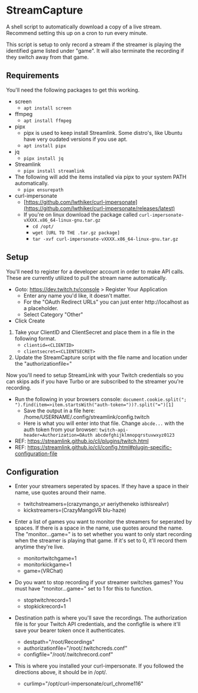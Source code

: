 # StreamCapture

A shell script to automatically download a copy of a live stream.  Recommend setting this up on a cron to run every minute.

This script is setup to only record a stream if the streamer is playing the identified game listed under "game".  It will also terminate the recording if they switch away from that game.

## Requirements
You'll need the following packages to get this working.

- screen
  - `apt install screen`
- ffmpeg
  - `apt install ffmpeg`
- pipx
  - pipx is used to keep install Streamlink. Some distro's, like Ubuntu have very oudated versions if you use apt. 
  - `apt install pipx`
- jq
  - `pipx install jq`
- Streamlink
  - `pipx install streamlink`
- The following will add the items installed via pipx to your system PATH automatically.
  - `pipx ensurepath`
- curl-impersonate
  - [https://github.com/lwthiker/curl-impersonate](https://github.com/lwthiker/curl-impersonate/releases/latest)
  - If you're on linux download the package called `curl-impersonate-vXXXX.x86_64-linux-gnu.tar.gz`
    - `cd /opt/`
    - `wget [URL TO THE .tar.gz package]`
    - `tar -xvf curl-impersonate-vXXXX.x86_64-linux-gnu.tar.gz`

## Setup
You'll need to register for a developer account in order to make API calls.  These are currently utilized to pull the stream name automatically.  

- Goto: https://dev.twitch.tv/console > Register Your Application
  - Enter any name you'd like, it doesn't matter.
  - For the "OAuth Redirect URLs" you can just enter http://localhost as a placeholder.
  - Select Category "Other"
- Click Create

1. Take your ClientID and ClientSecret and place them in a file in the following format.
   - ` clientid=<CLIENTID> `
   - ` clientsecret=<CLIENTSECRET> `
2. Update the StreamCapture script with the file name and location under the "authorizationfile=<your config file>"

Now you'll need to setup StreamLink with your Twitch credentials so you can skips ads if you have Turbo or are subscribed to the streamer you're recording.
- Run the following in your browsers console: `document.cookie.split("; ").find(item=>item.startsWith("auth-token="))?.split("=")[1]`
  - Save the output in a file here: /home/USERNAME/.config/streamlink/config.twitch
  - Here is what you will enter into that file. Change `abcde...` with the auth token from your browser: `twitch-api-header=Authorization=OAuth abcdefghijklmnopqrstuvwxyz0123`
- REF: https://streamlink.github.io/cli/plugins/twitch.html
- REF: https://streamlink.github.io/cli/config.html#plugin-specific-configuration-file

## Configuration

- Enter your streamers seperated by spaces.  If they have a space in their name, use quotes around their name.
  - twitchstreamers=(crazymango_vr aeriytheneko isthisrealvr)
  - kickstreamers=(CrazyMangoVR blu-haze)

- Enter a list of games you want to monitor the streamers for seperated by spaces.  If there is a space in the name, use quotes around the name.  The "monitor...game=" is to set whether you want to only start recording when the streamer is playing that game.  If it's set to 0, it'll record them anytime they're live.
  - monitortwitchgame=1
  - monitorkickgame=1
  - game=(VRChat)

- Do you want to stop recording if your streamer switches games? You must have "monitor...game=" set to 1 for this to function.
  - stoptwitchrecord=1
  - stopkickrecord=1

- Destination path is where you'll save the recordings.  The authorization file is for your Twitch API credentials, and the configfile is where it'll save your bearer token once it authenticates.
  - destpath="/root/Recordings"
  - authorizationfile="/root/.twitchcreds.conf"
  - configfile="/root/.twitchrecord.conf"

- This is where you installed your curl-impersonate.  If you followed the directions above, it should be in /opt/.
  - curlimp="/opt/curl-impersonate/curl_chrome116"
